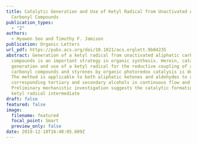 ```yaml
---
title: Catalytic Generation and Use of Ketyl Radical from Unactivated Aliphatic
  Carbonyl Compounds
publication_types:
  - "2"
authors:
  - Hyowon Seo and Timothy F. Jamison
publication: Organic Letters
url_pdf: https://pubs.acs.org/doi/10.1021/acs.orglett.9b04235
abstract: Generation of a ketyl radical from unactivated aliphatic carbonyl
  compounds is an important strategy in organic synthesis. Herein, catalytic
  generation and use of a ketyl radical for the reductive coupling of aliphatic
  carbonyl compounds and styrenes by organic photoredox catalysis is described.
  The method is applicable to both aliphatic ketones and aldehydes to afford the
  corresponding tertiary and secondary alcohols in continuous flow and batch.
  Preliminary mechanistic investigation suggests the catalytic formation of a
  ketyl radical intermediate
draft: false
featured: false
image:
  filename: featured
  focal_point: Smart
  preview_only: false
date: 2019-12-10T16:48:05.609Z
---
```

